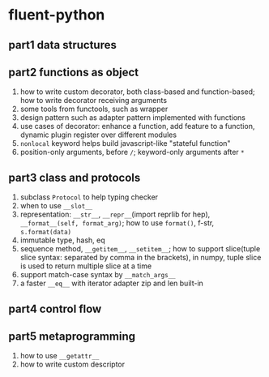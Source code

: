 # fluent-python

## part1 data structures

## part2 functions as object

1. how to write custom decorator, both class-based and function-based; how to write decorator receiving arguments
2. some tools from functools, such as wrapper
3. design pattern such as adapter pattern implemented with functions
4. use cases of decorator: enhance a function, add feature to a function, dynamic plugin register over different modules
5. `nonlocal` keyword helps build javascript-like "stateful function"
6. position-only arguments, before `/`; keyword-only arguments after `*`

## part3 class and protocols

1. subclass `Protocol` to help typing checker
2. when to use `__slot__`
3. representation: `__str__`, `__repr__`(import reprlib for hep), `__format__(self, format_arg)`; how to use `format()`, f-str, `s.format(data)`
4. immutable type, hash, eq
5. sequence method, `__getitem__`, `__setitem__`; how to support slice(tuple slice syntax: separated by comma in the brackets), in numpy, tuple slice is used to return multiple slice at a time
6. support match-case syntax by `__match_args__`
7. a faster `__eq__` with iterator adapter zip and len built-in

## part4 control flow

## part5 metaprogramming

1. how to use `__getattr__`
2. how to write custom descriptor
